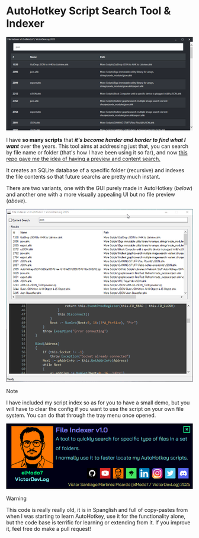 # AutoHotkey Script Search Tool & Indexer

![Preview](https://github.com/elModo7/Script-Search-Tool/blob/main/res/img/sample2.gif?raw=true)

I have **so many scripts** that ***it's become harder and harder to find what I want*** over the years.
This tool aims at addressing just that, you can search by file name or folder (that's how I have been using it so far), and now [this repo gave me the idea of having a preview and content search.](https://github.com/Ixiko/AHK-CodeSearch)

It creates an SQLite database of a specific folder (recursive) and indexes the file contents so that future searchs are pretty much instant.

There are two variants, one with the GUI purely made in AutoHotkey (*below*) and another one with a more visually appealing UI but no file preview (*above*).

![Preview](https://github.com/elModo7/Script-Search-Tool/blob/main/res/img/sample1.gif?raw=true)

> [!NOTE] 
> I have included my script index so as for you to have a small demo, but you will have to clear the config if you want to use the script on your own file system.
> You can do that through the tray menu once opened.

![Preview](https://github.com/elModo7/Script-Search-Tool/blob/main/res/img/about.png?raw=true)

> [!WARNING] 
> This code is really really old, it is in Spanglish and full of copy-pastes from when I was starting to learn AutoHotkey, use it for the functionality alone, but the code base is terrific for learning or extending from it.
> If you improve it, feel free do make a pull request!
